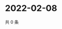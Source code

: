 # 2022-02-08

共 0 条

<!-- BEGIN WEIBO -->
<!-- 最后更新时间 Tue Feb 08 2022 15:08:49 GMT+0800 (China Standard Time) -->

<!-- END WEIBO -->
